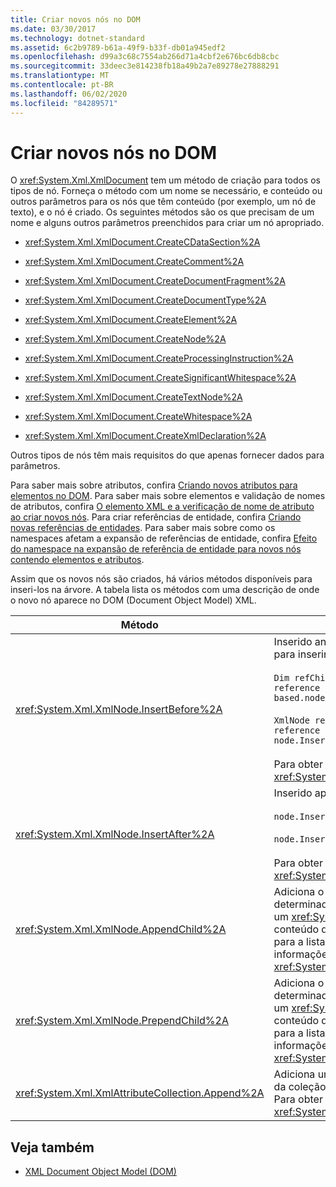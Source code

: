 ```yaml
---
title: Criar novos nós no DOM
ms.date: 03/30/2017
ms.technology: dotnet-standard
ms.assetid: 6c2b9789-b61a-49f9-b33f-db01a945edf2
ms.openlocfilehash: d99a3c68c7554ab266d71a4cbf2e676bc6db8cbc
ms.sourcegitcommit: 33deec3e814238fb18a49b2a7e89278e27888291
ms.translationtype: MT
ms.contentlocale: pt-BR
ms.lasthandoff: 06/02/2020
ms.locfileid: "84289571"
---
```

# <a name="create-new-nodes-in-the-dom"></a>Criar novos nós no DOM
O <xref:System.Xml.XmlDocument> tem um método de criação para todos os tipos de nó. Forneça o método com um nome se necessário, e conteúdo ou outros parâmetros para os nós que têm conteúdo (por exemplo, um nó de texto), e o nó é criado. Os seguintes métodos são os que precisam de um nome e alguns outros parâmetros preenchidos para criar um nó apropriado.  
  
- <xref:System.Xml.XmlDocument.CreateCDataSection%2A>  
  
- <xref:System.Xml.XmlDocument.CreateComment%2A>  
  
- <xref:System.Xml.XmlDocument.CreateDocumentFragment%2A>  
  
- <xref:System.Xml.XmlDocument.CreateDocumentType%2A>  
  
- <xref:System.Xml.XmlDocument.CreateElement%2A>  
  
- <xref:System.Xml.XmlDocument.CreateNode%2A>  
  
- <xref:System.Xml.XmlDocument.CreateProcessingInstruction%2A>  
  
- <xref:System.Xml.XmlDocument.CreateSignificantWhitespace%2A>  
  
- <xref:System.Xml.XmlDocument.CreateTextNode%2A>  
  
- <xref:System.Xml.XmlDocument.CreateWhitespace%2A>  
  
- <xref:System.Xml.XmlDocument.CreateXmlDeclaration%2A>  
  
 Outros tipos de nós têm mais requisitos do que apenas fornecer dados para parâmetros.  
  
 Para saber mais sobre atributos, confira [Criando novos atributos para elementos no DOM](creating-new-attributes-for-elements-in-the-dom.md). Para saber mais sobre elementos e validação de nomes de atributos, confira [O elemento XML e a verificação de nome de atributo ao criar novos nós](xml-element-and-attribute-name-verification-when-creating-new-nodes.md). Para criar referências de entidade, confira [Criando novas referências de entidades](creating-new-entity-references.md). Para saber mais sobre como os namespaces afetam a expansão de referências de entidade, confira [Efeito do namespace na expansão de referência de entidade para novos nós contendo elementos e atributos](namespace-affect-on-entity-ref-expansion-for-new-nodes.md).  
  
 Assim que os novos nós são criados, há vários métodos disponíveis para inseri-los na árvore. A tabela lista os métodos com uma descrição de onde o novo nó aparece no DOM (Document Object Model) XML.  
  
|Método|Posicionamento do nó|  
|------------|--------------------|  
|<xref:System.Xml.XmlNode.InsertBefore%2A>|Inserido antes do nó de referência. Por exemplo, para inserir o novo nó na posição 5:<br /><br /> `Dim refChild As XmlNode = node.ChildNodes(4) 'The reference is zero-based.node.InsertBefore(newChild, refChild);`<br /><br /> `XmlNode refChild = node.ChildNodes[4]; //The reference is zero-based. node.InsertBefore(newChild, refChild);`<br /><br /> Para obter mais informações, consulte o método <xref:System.Xml.XmlNode.InsertBefore%2A>.|  
|<xref:System.Xml.XmlNode.InsertAfter%2A>|Inserido após o nó de referência. Por exemplo:<br /><br /> `node.InsertAfter(newChild, refChild)`<br /><br /> `node.InsertAfter(newChild, refChild);`<br /><br /> Para obter mais informações, consulte o método <xref:System.Xml.XmlNode.InsertAfter%2A>.|  
|<xref:System.Xml.XmlNode.AppendChild%2A>|Adiciona o nó no final da lista de nós filho para o nó determinado. Se o nó que está sendo adicionado for um <xref:System.Xml.XmlDocumentFragment>, todo o conteúdo do fragmento do documento é movido para a lista filho deste nó. Para obter mais informações, consulte o método <xref:System.Xml.XmlNode.AppendChild%2A>.|  
|<xref:System.Xml.XmlNode.PrependChild%2A>|Adiciona o nó no início da lista de nós filho do nó determinado. Se o nó que está sendo adicionado for um <xref:System.Xml.XmlDocumentFragment>, todo o conteúdo do fragmento do documento é movido para a lista filho deste nó. Para obter mais informações, consulte o método <xref:System.Xml.XmlNode.PrependChild%2A>.|  
|<xref:System.Xml.XmlAttributeCollection.Append%2A>|Adiciona um nó <xref:System.Xml.XmlAttribute> ao final da coleção de atributos associada a um elemento. Para obter mais informações, consulte o método <xref:System.Xml.XmlAttributeCollection.Append%2A>.|  
  
## <a name="see-also"></a>Veja também

- [XML Document Object Model (DOM)](xml-document-object-model-dom.md)
